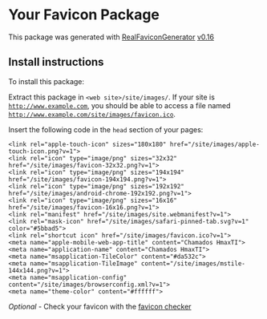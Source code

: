 # Your Favicon Package

This package was generated with [RealFaviconGenerator](https://realfavicongenerator.net/) [v0.16](https://realfavicongenerator.net/change_log#v0.16)

## Install instructions

To install this package:

Extract this package in <code>&lt;web site&gt;/site/images/</code>. If your site is <code>http://www.example.com</code>, you should be able to access a file named <code>http://www.example.com/site/images/favicon.ico</code>.

Insert the following code in the `head` section of your pages:

    <link rel="apple-touch-icon" sizes="180x180" href="/site/images/apple-touch-icon.png?v=1">
    <link rel="icon" type="image/png" sizes="32x32" href="/site/images/favicon-32x32.png?v=1">
    <link rel="icon" type="image/png" sizes="194x194" href="/site/images/favicon-194x194.png?v=1">
    <link rel="icon" type="image/png" sizes="192x192" href="/site/images/android-chrome-192x192.png?v=1">
    <link rel="icon" type="image/png" sizes="16x16" href="/site/images/favicon-16x16.png?v=1">
    <link rel="manifest" href="/site/images/site.webmanifest?v=1">
    <link rel="mask-icon" href="/site/images/safari-pinned-tab.svg?v=1" color="#5bbad5">
    <link rel="shortcut icon" href="/site/images/favicon.ico?v=1">
    <meta name="apple-mobile-web-app-title" content="Chamados HmaxTI">
    <meta name="application-name" content="Chamados HmaxTI">
    <meta name="msapplication-TileColor" content="#da532c">
    <meta name="msapplication-TileImage" content="/site/images/mstile-144x144.png?v=1">
    <meta name="msapplication-config" content="/site/images/browserconfig.xml?v=1">
    <meta name="theme-color" content="#ffffff">

*Optional* - Check your favicon with the [favicon checker](https://realfavicongenerator.net/favicon_checker)